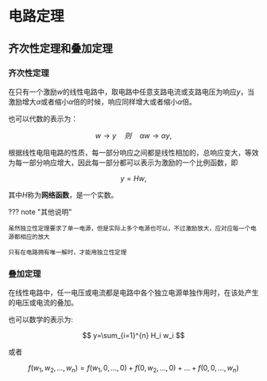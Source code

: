# 电路定理

## 齐次性定理和叠加定理

### 齐次性定理

在只有一个激励$w$的线性电路中，取电路中任意支路电流或支路电压为响应$y$，当激励增大$\alpha$或者缩小$\alpha$倍的时候，响应同样增大或者缩小$\alpha$倍。

也可以代数的表示为：

$$
w\rightarrow y \quad 则 \quad \alpha w \rightarrow \alpha y,
$$

根据线性电阻电路的性质，每一部分响应之间都是线性相加的，总响应变大，等效为每一部分响应增大，因此每一部分都可以表示为激励的一个比例函数，即

$$
y=Hw,
$$

其中$H$称为**网络函数**，是一个实数。

??? note "其他说明"

    虽然独立性定理要求了单一电源，但是实际上多个电源也可以，不过激励放大，应对应每一个电源都相应的放大

    只有在电路拥有唯一解时，才能用独立性定理

### 叠加定理

在线性电路中，任一电压或电流都是电路中各个独立电源单独作用时，在该处产生的电压或电流的叠加。

也可以数学的表示为:

$$
y=\sum_{i=1}^{n} H_i w_i
$$

或者

$$
f(w_1,w_2,\dots,w_n)=f(w_1,0,\dots,0)+f(0,w_2,\dots,0)+\dots+f(0,0,\dots,w_n)
$$
